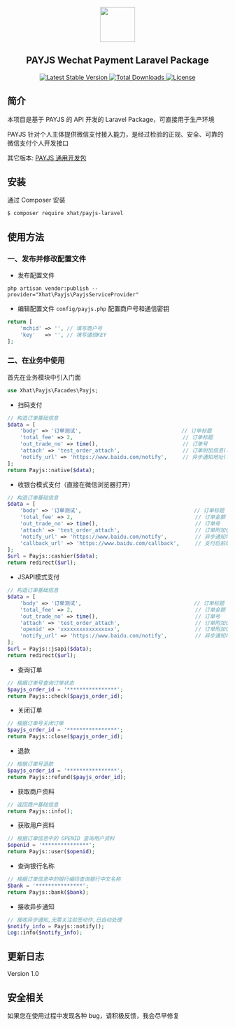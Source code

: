 <p align="center">
    <img src="https://payjs.cn/static/images/logo.png" width=80 />
</p>
<h2 align="center">PAYJS Wechat Payment Laravel Package</h2>
<p align="center">
  
   <a href="https://packagist.org/packages/xhat/payjs-laravel">
      <img src="https://poser.pugx.org/xhat/payjs-laravel/v/stable.png" alt="Latest Stable Version">
  </a> 
  
  <a href="https://packagist.org/packages/xhat/payjs-laravel">
      <img src="https://poser.pugx.org/xhat/payjs-laravel/downloads.png" alt="Total Downloads">
  </a> 
  
  <a href="https://packagist.org/packages/xhat/payjs-laravel">
    <img src="https://poser.pugx.org/xhat/payjs-laravel/license.png" alt="License">
  </a>
</p>

## 简介
本项目是基于 PAYJS 的 API 开发的 Laravel Package，可直接用于生产环境

PAYJS 针对个人主体提供微信支付接入能力，是经过检验的正规、安全、可靠的微信支付个人开发接口

其它版本: [PAYJS 通用开发包](https://github.com/xhat/payjs)


## 安装

通过 Composer 安装

```bash
$ composer require xhat/payjs-laravel
```

## 使用方法

### 一、发布并修改配置文件

- 发布配置文件
```shell
php artisan vendor:publish --provider="Xhat\Payjs\PayjsServiceProvider"
```
- 编辑配置文件 `config/payjs.php` 配置商户号和通信密钥
```php
return [
    'mchid' => '', // 填写商户号
    'key'   => '', // 填写通信KEY
];
```

### 二、在业务中使用

首先在业务模块中引入门面

```php
use Xhat\Payjs\Facades\Payjs;
```

- 扫码支付

```php
// 构造订单基础信息
$data = [
    'body' => '订单测试',                                // 订单标题
    'total_fee' => 2,                                   // 订单标题
    'out_trade_no' => time(),                           // 订单号
    'attach' => 'test_order_attach',                    // 订单附加信息(可选参数)
    'notify_url' => 'https://www.baidu.com/notify',     // 异步通知地址(可选参数)
];
return Payjs::native($data);
```

- 收银台模式支付（直接在微信浏览器打开）

```php
// 构造订单基础信息
$data = [
    'body' => '订单测试',                                    // 订单标题
    'total_fee' => 2,                                       // 订单金额
    'out_trade_no' => time(),                               // 订单号
    'attach' => 'test_order_attach',                        // 订单附加信息(可选参数)
    'notify_url' => 'https://www.baidu.com/notify',         // 异步通知地址(可选参数)
    'callback_url' => 'https://www.baidu.com/callback',     // 支付后前端跳转地址(可选参数)
];
$url = Payjs::cashier($data);
return redirect($url);
```

- JSAPI模式支付

```php
// 构造订单基础信息
$data = [
    'body' => '订单测试',                                    // 订单标题
    'total_fee' => 2,                                       // 订单金额
    'out_trade_no' => time(),                               // 订单号
    'attach' => 'test_order_attach',                        // 订单附加信息(可选参数)
    'openid' => 'xxxxxxxxxxxxxxxxx',                        // 订单附加信息(可选参数)
    'notify_url' => 'https://www.baidu.com/notify',         // 异步通知地址(可选参数)
];
$url = Payjs::jsapi($data);
return redirect($url);
```

- 查询订单

```php
// 根据订单号查询订单状态
$payjs_order_id = '****************';
return Payjs::check($payjs_order_id);
```

- 关闭订单

```php
// 根据订单号关闭订单
$payjs_order_id = '****************';
return Payjs::close($payjs_order_id);
```

- 退款

```php
// 根据订单号退款
$payjs_order_id = '****************';
return Payjs::refund($payjs_order_id);
```

- 获取商户资料


```php
// 返回商户基础信息
return Payjs::info();
```

- 获取用户资料

```php
// 根据订单信息中的 OPENID 查询用户资料
$openid = '***************';
return Payjs::user($openid);
```

- 查询银行名称

```php
// 根据订单信息中的银行编码查询银行中文名称
$bank = '***************';
return Payjs::bank($bank);
```

- 接收异步通知

```php
// 接收异步通知,无需关注验签动作,已自动处理
$notify_info = Payjs::notify();
Log::info($notify_info);
```

## 更新日志
Version 1.0

## 安全相关
如果您在使用过程中发现各种 bug，请积极反馈，我会尽早修复

